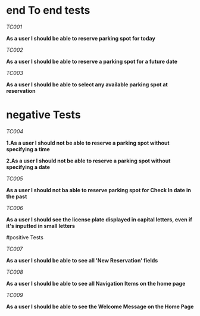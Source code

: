 # end To end tests
*TC001*

**As a user I should be able to reserve parking spot for today**

*TC002*

**As a user I should be able to reserve a parking spot for a future date**

*TC003*

**As a user I should be able to select any available parking spot at reservation**

# negative Tests

*TC004*

**1.As a user I should not be able to reserve a parking spot without specifying a time**

**2.As a user I should not be able to reserve a parking spot without specifying a date**

*TC005*

**As a user I should not ba able to reserve parking spot for Check In date in the past**

*TC006*

**As a user I should see the license plate displayed in capital letters, even if it's inputted in small letters**

#positive Tests

*TC007*

**As a user I should be able to see all 'New Reservation' fields**

*TC008*

**As a user I should be able to see all Navigation Items on the home page**

*TC009*

**As a user I should be able to see the Welcome Message on the Home Page**





